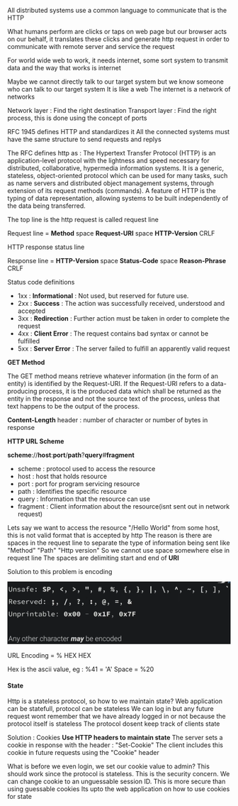 All distributed systems use a common language to communicate that is the HTTP

What humans perform are clicks or taps on web page but our browser acts on our behalf, it translates these clicks and generate http request in order to communicate with remote server and service the request

For world wide web to work, it needs internet, some sort system to transmit data and the way that works is internet

Maybe we cannot directly talk to our target system but we know someone who can talk to our target system
It is like a web
The internet is a network of networks

Network layer : Find the right destination
Transport layer : Find the right process, this is done using the concept of ports

RFC 1945 defines HTTP and standardizes it 
All the connected systems must have the same structure to send requests and replys

The RFC defines http as : 
The Hypertext Transfer Protocol (HTTP) is an application-level
protocol with the lightness and speed necessary for distributed,
collaborative, hypermedia information systems. It is a generic,
stateless, object-oriented protocol which can be used for many tasks,
such as name servers and distributed object management systems,
through extension of its request methods (commands). A feature of
HTTP is the typing of data representation, allowing systems to be
built independently of the data being transferred.

The top line is the http request is called request line

Request line = **Method** space **Request-URI** space **HTTP-Version** CRLF

HTTP response status line

Response line = **HTTP-Version** space **Status-Code** space **Reason-Phrase** CRLF

Status code definitions

- 1xx : **Informational** : Not used, but reserved for future use.
- 2xx : **Success** : The action was successfully received, understood and accepted
- 3xx : **Redirection** : Further action must be taken in order to complete the request 
- 4xx : **Client Error** : The request contains bad syntax or cannot be fulfilled 
- 5xx : **Server Error** : The server failed to fulfill an apparently valid request

**GET Method**

The GET method means retrieve whatever information (in the form of an
entity) is identified by the Request-URI. If the Request-URI refers
to a data-producing process, it is the produced data which shall be
returned as the entity in the response and not the source text of the
process, unless that text happens to be the output of the process.

**Content-Length** header : number of character or number of bytes in response 

**HTTP URL Scheme**

**scheme**://**host**:**port**/**path**?**query**#**fragment**

- scheme : protocol used to access the resource
- host : host that holds resource
- port : port for program servicing resource
- path : Identifies the specific resource
- query : Information that the resource can use
- fragment : Client information about the resource(isnt sent out in network request) 


Lets say we want to access the resource "/Hello World" from some host, this is not valid format that is accepted by http
The reason is there are spaces in the request line to separate the type of information being sent like "Method" "Path" "Http version"
So we cannot use space somewhere else in request line
The spaces are delimiting start and end of **URI**

Solution to this problem is encoding

![alt text](attachments/image.png)

URL Encoding = % HEX HEX

Hex is the ascii value, eg : %41 = 'A'
Space = %20

#### State

Http is a stateless protocol, so how to we maintain state?
Web application can be statefull, protocol can be stateless
We can log in but any future request wont remember that we have already logged in or not because the protocol itself is stateless
The protocol dosent keep track of clients state

Solution : Cookies
**Use HTTP headers to maintain state**
The server sets a cookie in response with the header : "Set-Cookie"
The client includes this cookie in future requests using the "Cookie" header

What is before we even login, we set our cookie value to admin? This should work since the protocol is stateless.
This is the security concern.
We can change cookie to an unguessable session ID. This is more secure than using guessable cookies
Its upto the web application on how to use cookies for state

